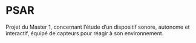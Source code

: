 # PSAR
Projet du Master 1, concernant l’étude d’un dispositif sonore, autonome et interactif, équipé de capteurs pour réagir à son environnement.
